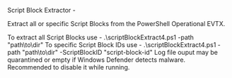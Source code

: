 Script Block Extractor - 

Extract all or specific Script Blocks from the PowerShell Operational EVTX.

To extract all Script Blocks use -      .\scriptBlockExtract4.ps1 -path "path\to\dir" 
To specific Script Block IDs use -      .\scriptBlockExtract4.ps1 -path "path\to\dir" -ScriptBlockID "script-block-id"
Log file ouput may be quarantined or empty if Windows Defender detects malware. Recommended to disable it while running. 
